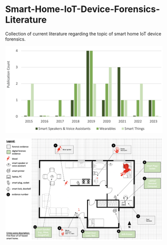 # Smart-Home-IoT-Device-Forensics-Literature
Collection of current literature regarding the topic of smart home IoT device forensics.

![alt text](https://github.com/SF1995/Smart-Home-IoT-Device-Forensics-Literature/blob/main/publication-development.png?raw=true)

![alt text](https://github.com/SF1995/Smart-Home-IoT-Device-Forensics-Literature/blob/main/smart-home-map2.png?raw=true)
